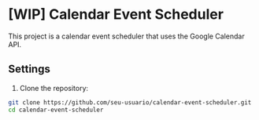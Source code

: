 # [WIP] Calendar Event Scheduler

This project is a calendar event scheduler that uses the Google Calendar API.

## Settings

1. Clone the repository:
 ```sh
 git clone https://github.com/seu-usuario/calendar-event-scheduler.git
 cd calendar-event-scheduler

